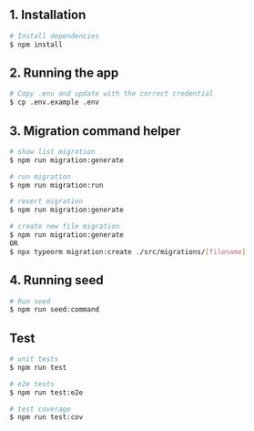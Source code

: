 ## 1. Installation

```bash
# Install dependencies
$ npm install
```

## 2. Running the app

```bash
# Copy .env and update with the correct credential
$ cp .env.example .env
```

## 3. Migration command helper

```bash
# show list migration
$ npm run migration:generate

# run migration
$ npm run migration:run

# revert migration
$ npm run migration:generate

# create new file migration
$ npm run migration:generate
OR
$ npx typeorm migration:create ./src/migrations/[filename]
```

## 4. Running seed

```bash
# Run seed
$ npm run seed:command
```

## Test

```bash
# unit tests
$ npm run test

# e2e tests
$ npm run test:e2e

# test coverage
$ npm run test:cov
```
